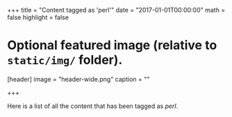 +++
title = "Content tagged as 'perl'"
date = "2017-01-01T00:00:00"
math = false
highlight = false

# Optional featured image (relative to `static/img/` folder).
[header]
image = "header-wide.png"
caption = ""

+++

Here is a list of all the content that has been tagged as *perl*.
